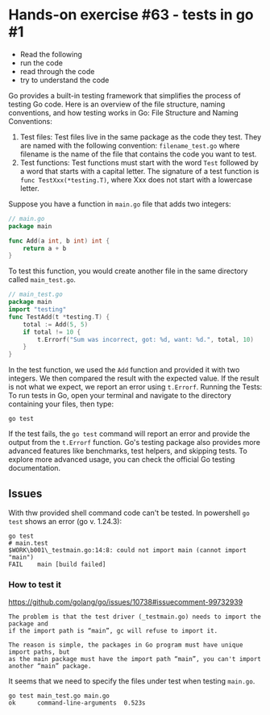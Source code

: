 # Hands-on exercise #63 - tests in go #1

- Read the following
- run the code
- read through the code
- try to understand the code

Go provides a built-in testing framework that simplifies the process of testing Go code. Here is
an overview of the file structure, naming conventions, and how testing works in Go:
File Structure and Naming Conventions:

1. Test files: Test files live in the same package as the code they test. They are named with
   the following convention: `filename_test.go` where filename is the name of the file that
   contains the code you want to test.
2. Test functions: Test functions must start with the word `Test` followed by a word that starts
   with a capital letter. The signature of a test function is `func TestXxx(*testing.T)`, where Xxx
   does not start with a lowercase letter.

Suppose you have a function in `main.go` file that adds two integers:
```go
// main.go
package main

func Add(a int, b int) int {
    return a + b
}
```

To test this function, you would create another file in the same directory called `main_test.go`.

```go
// main_test.go
package main
import "testing"
func TestAdd(t *testing.T) {
    total := Add(5, 5)
    if total != 10 {
        t.Errorf("Sum was incorrect, got: %d, want: %d.", total, 10)
    }
}
```

In the test function, we used the `Add` function and provided it with two integers. We then
compared the result with the expected value. If the result is not what we expect, we report an
error using `t.Errorf`.
Running the Tests:
To run tests in Go, open your terminal and navigate to the directory containing your files, then
type:

```shell
go test
```

If the test fails, the `go test` command will report an error and provide the output from the
`t.Errorf` function.
Go's testing package also provides more advanced features like benchmarks, test helpers,
and skipping tests. To explore more advanced usage, you can check the official Go testing
documentation.

## Issues

With thw provided shell command code can't be tested. In powershell `go test` shows an error (go v. 1.24.3):

```shell
go test
# main.test
$WORK\b001\_testmain.go:14:8: could not import main (cannot import "main")
FAIL    main [build failed]
```

### How to test it

https://github.com/golang/go/issues/10738#issuecomment-99732939

    The problem is that the test driver (_testmain.go) needs to import the package and
    if the import path is “main”, gc will refuse to import it.

    The reason is simple, the packages in Go program must have unique import paths, but
    as the main package must have the import path “main”, you can't import another “main” package.

It seems that we need to specify the files under test when testing `main.go`.

```shell
go test main_test.go main.go
ok      command-line-arguments  0.523s
```
